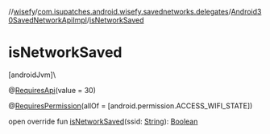 //[wisefy](../../../index.md)/[com.isupatches.android.wisefy.savednetworks.delegates](../index.md)/[Android30SavedNetworkApiImpl](index.md)/[isNetworkSaved](is-network-saved.md)

# isNetworkSaved

[androidJvm]\

@[RequiresApi](https://developer.android.com/reference/kotlin/androidx/annotation/RequiresApi.html)(value = 30)

@[RequiresPermission](https://developer.android.com/reference/kotlin/androidx/annotation/RequiresPermission.html)(allOf = [android.permission.ACCESS_WIFI_STATE])

open override fun [isNetworkSaved](is-network-saved.md)(ssid: [String](https://kotlinlang.org/api/latest/jvm/stdlib/kotlin/-string/index.html)): [Boolean](https://kotlinlang.org/api/latest/jvm/stdlib/kotlin/-boolean/index.html)
